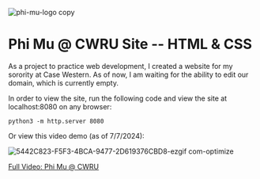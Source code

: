 ![phi-mu-logo copy](https://github.com/kellyegorman/phi-mu-site/assets/159587786/b11906bc-d1c9-4ab5-b7b3-673f9bf8eab9)

# Phi Mu @ CWRU Site -- HTML & CSS

As a project to practice web development, I created a website for my sorority at Case Western. As of now, I am waiting for the ability to edit our domain, which is currently empty.

In order to view the site, run the following code and view the site at localhost:8080 on any browser:
```
python3 -m http.server 8080
```


Or view this video demo (as of 7/7/2024):

![5442C823-F5F3-4BCA-9477-2D619376CBD8-ezgif com-optimize](https://github.com/kellyegorman/phi-mu-site/assets/159587786/0259393a-548a-4042-985e-ff87293330f9)

[Full Video: Phi Mu @ CWRU](https://youtu.be/0fgjyQRzDH4?si=RSAoInKEcVm-uLtq)



